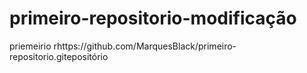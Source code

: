 # primeiro-repositorio-modificação
priemeirio rhttps://github.com/MarquesBlack/primeiro-repositorio.gitepositório
